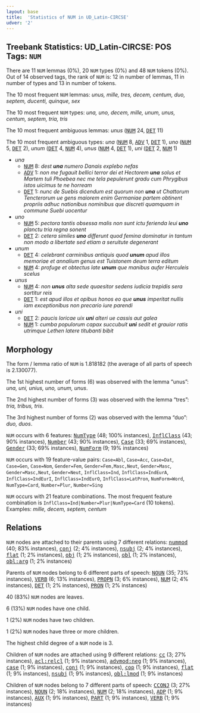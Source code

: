 ```yaml
---
layout: base
title:  'Statistics of NUM in UD_Latin-CIRCSE'
udver: '2'
---
```


## Treebank Statistics: UD_Latin-CIRCSE: POS Tags: `NUM`

There are 11 `NUM` lemmas (0%), 20 `NUM` types (0%) and 48 `NUM` tokens (0%).
Out of 14 observed tags, the rank of `NUM` is: 12 in number of lemmas, 11 in number of types and 13 in number of tokens.

The 10 most frequent `NUM` lemmas: <em>unus, mille, tres, decem, centum, duo, septem, ducenti, quinque, sex</em>

The 10 most frequent `NUM` types:  <em>una, uno, decem, mille, unum, unus, centum, septem, tria, tris</em>

The 10 most frequent ambiguous lemmas: <em>unus</em> (<tt><a href="la_circse-pos-NUM.html">NUM</a></tt> 24, <tt><a href="la_circse-pos-DET.html">DET</a></tt> 11)

The 10 most frequent ambiguous types:  <em>una</em> (<tt><a href="la_circse-pos-NUM.html">NUM</a></tt> 8, <tt><a href="la_circse-pos-ADV.html">ADV</a></tt> 1, <tt><a href="la_circse-pos-DET.html">DET</a></tt> 1), <em>uno</em> (<tt><a href="la_circse-pos-NUM.html">NUM</a></tt> 5, <tt><a href="la_circse-pos-DET.html">DET</a></tt> 2), <em>unum</em> (<tt><a href="la_circse-pos-DET.html">DET</a></tt> 4, <tt><a href="la_circse-pos-NUM.html">NUM</a></tt> 4), <em>unus</em> (<tt><a href="la_circse-pos-NUM.html">NUM</a></tt> 4, <tt><a href="la_circse-pos-DET.html">DET</a></tt> 1), <em>uni</em> (<tt><a href="la_circse-pos-DET.html">DET</a></tt> 2, <tt><a href="la_circse-pos-NUM.html">NUM</a></tt> 1)


* <em>una</em>
  * <tt><a href="la_circse-pos-NUM.html">NUM</a></tt> 8: <em>dest <b>una</b> numero Danais explebo nefas</em>
  * <tt><a href="la_circse-pos-ADV.html">ADV</a></tt> 1: <em>non me fugauit bellici terror dei et Hectorem <b>una</b> solus et Martem tuli Phoebea nec me tela pepulerunt gradu cum Phrygibus istos uicimus te ne horream</em>
  * <tt><a href="la_circse-pos-DET.html">DET</a></tt> 1: <em>nunc de Suebis dicendum est quorum non <b>una</b> ut Chattorum Tencterorum ue gens maiorem enim Germaniae partem obtinent propriis adhuc nationibus nominibus que discreti quamquam in commune Suebi uocentur</em>
* <em>uno</em>
  * <tt><a href="la_circse-pos-NUM.html">NUM</a></tt> 5: <em>pectora tantis obsessa malis non sunt ictu ferienda leui <b>uno</b> planctu tria regna sonent</em>
  * <tt><a href="la_circse-pos-DET.html">DET</a></tt> 2: <em>cetera similes <b>uno</b> differunt quod femina dominatur in tantum non modo a libertate sed etiam a seruitute degenerant</em>
* <em>unum</em>
  * <tt><a href="la_circse-pos-DET.html">DET</a></tt> 4: <em>celebrant carminibus antiquis quod <b>unum</b> apud illos memoriae et annalium genus est Tuistonem deum terra editum</em>
  * <tt><a href="la_circse-pos-NUM.html">NUM</a></tt> 4: <em>profuge et obtectus late <b>unum</b> que manibus aufer Herculeis scelus</em>
* <em>unus</em>
  * <tt><a href="la_circse-pos-NUM.html">NUM</a></tt> 4: <em>non <b>unus</b> alta sede quaesitor sedens iudicia trepidis sera sortitur reis</em>
  * <tt><a href="la_circse-pos-DET.html">DET</a></tt> 1: <em>est apud illos et opibus honos eo que <b>unus</b> imperitat nullis iam exceptionibus non precario iure parendi</em>
* <em>uni</em>
  * <tt><a href="la_circse-pos-DET.html">DET</a></tt> 2: <em>paucis loricae uix <b>uni</b> alteri ue cassis aut galea</em>
  * <tt><a href="la_circse-pos-NUM.html">NUM</a></tt> 1: <em>cumba populorum capax succubuit <b>uni</b> sedit et grauior ratis utrimque Lethen latere titubanti bibit</em>

## Morphology

The form / lemma ratio of `NUM` is 1.818182 (the average of all parts of speech is 2.130077).

The 1st highest number of forms (6) was observed with the lemma “unus”: <em>una, uni, unius, uno, unum, unus</em>.

The 2nd highest number of forms (3) was observed with the lemma “tres”: <em>tria, tribus, tris</em>.

The 3rd highest number of forms (2) was observed with the lemma “duo”: <em>duo, duos</em>.

`NUM` occurs with 6 features: <tt><a href="la_circse-feat-NumType.html">NumType</a></tt> (48; 100% instances), <tt><a href="la_circse-feat-InflClass.html">InflClass</a></tt> (43; 90% instances), <tt><a href="la_circse-feat-Number.html">Number</a></tt> (43; 90% instances), <tt><a href="la_circse-feat-Case.html">Case</a></tt> (33; 69% instances), <tt><a href="la_circse-feat-Gender.html">Gender</a></tt> (33; 69% instances), <tt><a href="la_circse-feat-NumForm.html">NumForm</a></tt> (9; 19% instances)

`NUM` occurs with 19 feature-value pairs: `Case=Abl`, `Case=Acc`, `Case=Dat`, `Case=Gen`, `Case=Nom`, `Gender=Fem`, `Gender=Fem,Masc,Neut`, `Gender=Masc`, `Gender=Masc,Neut`, `Gender=Neut`, `InflClass=Ind`, `InflClass=IndEurA`, `InflClass=IndEurI`, `InflClass=IndEurO`, `InflClass=LatPron`, `NumForm=Word`, `NumType=Card`, `Number=Plur`, `Number=Sing`

`NUM` occurs with 21 feature combinations.
The most frequent feature combination is `InflClass=Ind|Number=Plur|NumType=Card` (10 tokens).
Examples: <em>mille, decem, septem, centum</em>


## Relations

`NUM` nodes are attached to their parents using 7 different relations: <tt><a href="la_circse-dep-nummod.html">nummod</a></tt> (40; 83% instances), <tt><a href="la_circse-dep-conj.html">conj</a></tt> (2; 4% instances), <tt><a href="la_circse-dep-nsubj.html">nsubj</a></tt> (2; 4% instances), <tt><a href="la_circse-dep-flat.html">flat</a></tt> (1; 2% instances), <tt><a href="la_circse-dep-obj.html">obj</a></tt> (1; 2% instances), <tt><a href="la_circse-dep-obl.html">obl</a></tt> (1; 2% instances), <tt><a href="la_circse-dep-obl-arg.html">obl:arg</a></tt> (1; 2% instances)

Parents of `NUM` nodes belong to 6 different parts of speech: <tt><a href="la_circse-pos-NOUN.html">NOUN</a></tt> (35; 73% instances), <tt><a href="la_circse-pos-VERB.html">VERB</a></tt> (6; 13% instances), <tt><a href="la_circse-pos-PROPN.html">PROPN</a></tt> (3; 6% instances), <tt><a href="la_circse-pos-NUM.html">NUM</a></tt> (2; 4% instances), <tt><a href="la_circse-pos-DET.html">DET</a></tt> (1; 2% instances), <tt><a href="la_circse-pos-PRON.html">PRON</a></tt> (1; 2% instances)

40 (83%) `NUM` nodes are leaves.

6 (13%) `NUM` nodes have one child.

1 (2%) `NUM` nodes have two children.

1 (2%) `NUM` nodes have three or more children.

The highest child degree of a `NUM` node is 3.

Children of `NUM` nodes are attached using 9 different relations: <tt><a href="la_circse-dep-cc.html">cc</a></tt> (3; 27% instances), <tt><a href="la_circse-dep-acl-relcl.html">acl:relcl</a></tt> (1; 9% instances), <tt><a href="la_circse-dep-advmod-neg.html">advmod:neg</a></tt> (1; 9% instances), <tt><a href="la_circse-dep-case.html">case</a></tt> (1; 9% instances), <tt><a href="la_circse-dep-conj.html">conj</a></tt> (1; 9% instances), <tt><a href="la_circse-dep-cop.html">cop</a></tt> (1; 9% instances), <tt><a href="la_circse-dep-flat.html">flat</a></tt> (1; 9% instances), <tt><a href="la_circse-dep-nsubj.html">nsubj</a></tt> (1; 9% instances), <tt><a href="la_circse-dep-obl-lmod.html">obl:lmod</a></tt> (1; 9% instances)

Children of `NUM` nodes belong to 7 different parts of speech: <tt><a href="la_circse-pos-CCONJ.html">CCONJ</a></tt> (3; 27% instances), <tt><a href="la_circse-pos-NOUN.html">NOUN</a></tt> (2; 18% instances), <tt><a href="la_circse-pos-NUM.html">NUM</a></tt> (2; 18% instances), <tt><a href="la_circse-pos-ADP.html">ADP</a></tt> (1; 9% instances), <tt><a href="la_circse-pos-AUX.html">AUX</a></tt> (1; 9% instances), <tt><a href="la_circse-pos-PART.html">PART</a></tt> (1; 9% instances), <tt><a href="la_circse-pos-VERB.html">VERB</a></tt> (1; 9% instances)

